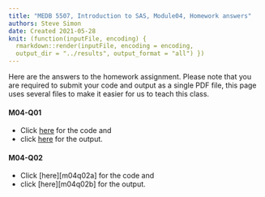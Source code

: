 ```yaml
---
title: "MEDB 5507, Introduction to SAS, Module04, Homework answers"
authors: Steve Simon
date: Created 2021-05-28
knit: (function(inputFile, encoding) {
  rmarkdown::render(inputFile, encoding = encoding,
  output_dir = "../results", output_format = "all") }) 
---
```


Here are the answers to the homework assignment. Please note that you are required to submit your code and output as a single PDF file, this page uses several files to make it easier for us to teach this class.

#### M04-Q01

+ Click [here][m04q01a] for the code and
+ click [here][m04q01b] for the output.

#### M04-Q02

+ Click [here][m04q02a] for the code and
+ click [here][m04q02b] for the output.

[m04q01a]: 
[m04q02a]: 
[m04q01b]: 
[m04q02b]: 
